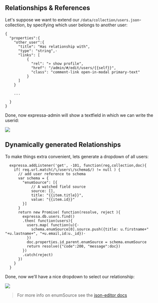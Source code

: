## Relationships & References 

Let's suppose we want to extend our `/data/collection/users.json`-collection, by specifying which user belongs to another user:

    { 
      "properties":{
        "other_user":{            
          "title": "Has relationship with",
          "type": "string",·     
          "links": [             
              {                  
                "rel": "» show profile",        
                "href": "/admin/#/edit/users/{{self}}", 
                "class": "comment-link open-in-modal primary-text"
              }
          ]
        }

        ...        

      } 
    }

Done, now expressa-admin will show a textfield in which we can write the userid:

![](https://gist.githubusercontent.com/coderofsalvation/1ea3f6fad8a880b45b1a23917f9975b5/raw/d828acb18ff1cb5c6e3b9319b813e996cfbfda8f/reference_2.png)


## Dynamically generated Relationships

To make things extra convenient, lets generate a dropdown of all users:

      expressa.addListener('get', -101, function(req,collection,doc){
        if( req.url.match(/\/users\/schema$/) != null ) {
          // add user reference to schema      
          var schema = {             
            "enumSource": [{         
                // A watched field source       
                source: [],          
                title: "{{item.title}}",        
                value: "{{item.id}}" 
            }]
          }
          return new Promise( function(resolve, reject ){
            expressa.db.users.find() 
            .then( function(users){  
              users.map( function(u){·
                schema.enumSource[0].source.push({title: u.firstname+" "+u.lastname+", "+u.email,id:u._id})·
              })
              doc.properties.id_parent.enumSource = schema.enumSource
              return resolve({"code":200, "message":doc})
            })
            .catch(reject)                                                                                                                                                                                                                                                                                                           
          })  
        }  
      }

Done, now we'll have a nice dropdown to select our relationship:

![](https://gist.githubusercontent.com/coderofsalvation/1ea3f6fad8a880b45b1a23917f9975b5/raw/d828acb18ff1cb5c6e3b9319b813e996cfbfda8f/reference_1.png)

> For more info on enumSource see the [json-editor docs](https://github.com/jdorn/json-editor)
